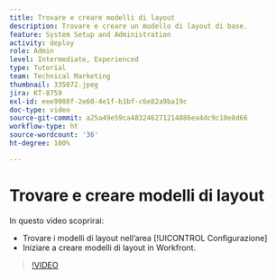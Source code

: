 ```yaml
---
title: Trovare e creare modelli di layout
description: Trovare e creare un modello di layout di base.
feature: System Setup and Administration
activity: deploy
role: Admin
level: Intermediate, Experienced
type: Tutorial
team: Technical Marketing
thumbnail: 335072.jpeg
jira: KT-8759
exl-id: eee9988f-2e60-4e1f-b1bf-c6e82a9ba19c
doc-type: video
source-git-commit: a25a49e59ca483246271214886ea4dc9c10e8d66
workflow-type: ht
source-wordcount: '36'
ht-degree: 100%

---
```


# Trovare e creare modelli di layout

In questo video scoprirai:

* Trovare i modelli di layout nell’area [!UICONTROL Configurazione]
* Iniziare a creare modelli di layout in Workfront.

>[!VIDEO](https://video.tv.adobe.com/v/335072/?quality=12&learn=on)
